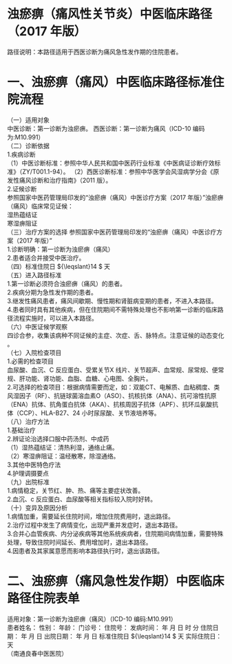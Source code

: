 # 浊瘀痹（痛风性关节炎）中医临床路径 （2017 年版）  
路径说明：本路径适用于西医诊断为痛风急性发作期的住院患者。  
# 一、浊瘀痹（痛风）中医临床路径标准住院流程  
（一）适用对象  
中医诊断：第一诊断为浊瘀痹。 西医诊断：第一诊断为痛风（ICD-10 编码为:M10.991）  
（二）诊断依据  
1.疾病诊断  
（1）中医诊断标准：参照中华人民共和国中医药行业标准《中医病证诊断疗效标准》（ZY/T001.1-94）。 （2）西医诊断标准：参照中华医学会风湿病学分会《原发性痛风诊断和治疗指南》（2011 版）。  
2.证候诊断  
参照国家中医药管理局印发的“浊瘀痹（痛风）中医诊疗方案（2017 年版）”浊瘀痹（痛风）临床常见证候：  
湿热蕴结证  
寒湿痹阻证  
（三）治疗方案的选择 参照国家中医药管理局印发的“浊瘀痹（痛风）中医诊疗方案（2017 年版）”  
1.诊断明确：第一诊断为浊瘀痹（痛风）  
2.患者适合并接受中医治疗。  
（四）标准住院日 ${\leqslant}14 $ 天  
（五）进入路径标准  
1.第一诊断必须符合浊瘀痹（痛风）的患者。  
2.疾病分期为急性发作期的患者。  
3.继发性痛风患者，痛风间歇期、慢性期和肾脏病变期的患者，不进入本路径。 4.患者同时具有其他疾病，但在住院期间不需特殊处理也不影响第一诊断的临床路径流程实施时，可以进入本路径。  
（六）中医证候学观察  
四诊合参，收集该病种不同证候的主症、次症、舌、脉特点。注意证候的动态变化 。  
（七）入院检查项目  
1.必需的检查项目  
血尿酸、血沉、C 反应蛋白、受累关节X 线片、关节超声、血常规、尿常规、便常规、肝功能、肾功能、血脂、血糖、心电图、全胸片。  
2.可选择的检查项目：根据病情需要而定，如：双能CT、电解质、血粘稠度、类风湿因子（RF）、抗链球菌溶血素O（ASO）、抗核抗体（ANA）、抗可溶性抗原（ENA）抗体、抗角蛋白抗体（AKA）、抗核周因子抗体（APF）、抗环瓜氨酸抗体（CCP）、HLA-B27、24 小时尿尿酸、关节液培养等。  
（八）治疗方法  
1.基础治疗  
2.辨证论治选择口服中药汤剂、中成药  
（1）湿热蕴结证：清热利湿，通络止痛。  
（2）寒湿痹阻证：温经散寒，除湿通络。  
3.其他中医特色疗法  
4.护理调摄要点  
（九）出院标准  
1.病情稳定，关节红、肿、热、痛等主要症状改善。  
2.血沉、c 反应蛋白、血尿酸等相关指标较入院时好转。  
（十）变异及原因分析  
1.病情加重，需要延长住院时间，增加住院费用时，退出路径。  
2.治疗过程中发生了病情变化，出现严重并发症时，退出本路径。  
3.合并心血管疾病、内分泌疾病等其他系统疾病者，住院期间病情加重，需要特殊处理，导致住院时间延长、费用增加时，退出本路径。  
4.因患者及其家属意愿而影响本路径执行时，退出该路径。  
# 二、浊瘀痹（痛风急性发作期）中医临床路径住院表单  
适用对象：第一诊断为浊瘀痹（痛风）（ICD-10 编码:M10.991）  
患者姓名：          性别：    年龄：    门诊号：         住院号：            发病时间：   年  月  日  时  分  住院日期：   年  月  日 出院日期：   年  月   日   标准住院日 ${\leqslant}14 $ 天                     实际住院日：     天  
（南通良春中医医院）  